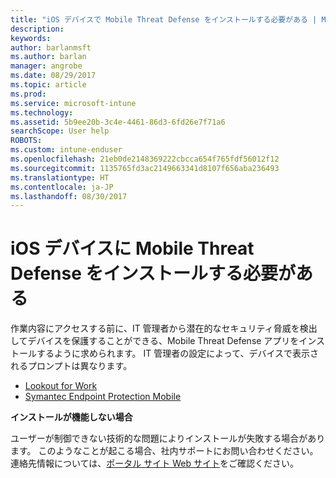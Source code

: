 ```yaml
---
title: "iOS デバイスで Mobile Threat Defense をインストールする必要がある | Microsoft Docs"
description: 
keywords: 
author: barlanmsft
ms.author: barlan
manager: angrobe
ms.date: 08/29/2017
ms.topic: article
ms.prod: 
ms.service: microsoft-intune
ms.technology: 
ms.assetid: 5b9ee20b-3c4e-4461-86d3-6fd26e7f71a6
searchScope: User help
ROBOTS: 
ms.custom: intune-enduser
ms.openlocfilehash: 21eb0de2148369222cbcca654f765fdf56012f12
ms.sourcegitcommit: 1135765fd3ac2149663341d8107f656aba236493
ms.translationtype: HT
ms.contentlocale: ja-JP
ms.lasthandoff: 08/30/2017
---
```

# <a name="you-need-to-install-mobile-threat-defense-on-your-ios-device"></a>iOS デバイスに Mobile Threat Defense をインストールする必要がある

作業内容にアクセスする前に、IT 管理者から潜在的なセキュリティ脅威を検出してデバイスを保護することができる、Mobile Threat Defense アプリをインストールするように求められます。 IT 管理者の設定によって、デバイスで表示されるプロンプトは異なります。

* [Lookout for Work](you-are-prompted-to-install-lookout-for-work-ios.md)
* [Symantec Endpoint Protection Mobile](you-are-prompted-to-install-skycure-ios.md)

**インストールが機能しない場合**

ユーザーが制御できない技術的な問題によりインストールが失敗する場合があります。 このようなことが起こる場合、社内サポートにお問い合わせください。 連絡先情報については、[ポータル サイト Web サイト](http://portal.manage.microsoft.com)をご確認ください。
